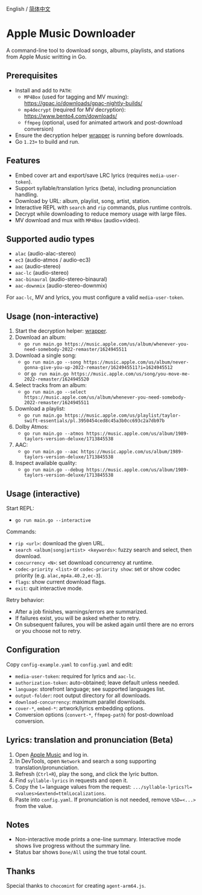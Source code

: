 English / [简体中文](./README-CN.md)

# Apple Music Downloader
A command-line tool to download songs, albums, playlists, and stations from Apple Music writting in Go.

## Prerequisites
- Install and add to `PATH`:
  - `MP4Box` (used for tagging and MV muxing): https://gpac.io/downloads/gpac-nightly-builds/
  - `mp4decrypt` (required for MV decryption): https://www.bento4.com/downloads/
  - `ffmpeg` (optional, used for animated artwork and post-download conversion)
- Ensure the decryption helper [wrapper](https://github.com/WorldObservationLog/wrapper) is running before downloads.
- Go `1.23+` to build and run.

## Features
- Embed cover art and export/save LRC lyrics (requires `media-user-token`).
- Support syllable/translation lyrics (beta), including pronunciation handling.
- Download by URL: album, playlist, song, artist, station.
- Interactive REPL with `search` and `rip` commands, plus runtime controls.
- Decrypt while downloading to reduce memory usage with large files.
- MV download and mux with `MP4Box` (audio+video).

## Supported audio types
- `alac` (audio-alac-stereo)
- `ec3` (audio-atmos / audio-ec3)
- `aac` (audio-stereo)
- `aac-lc` (audio-stereo)
- `aac-binaural` (audio-stereo-binaural)
- `aac-downmix` (audio-stereo-downmix)

For `aac-lc`, MV and lyrics, you must configure a valid `media-user-token`.

## Usage (non-interactive)
1. Start the decryption helper: [wrapper](https://github.com/WorldObservationLog/wrapper).
2. Download an album:
   - `go run main.go https://music.apple.com/us/album/whenever-you-need-somebody-2022-remaster/1624945511`
3. Download a single song:
   - `go run main.go --song https://music.apple.com/us/album/never-gonna-give-you-up-2022-remaster/1624945511?i=1624945512`
   - or `go run main.go https://music.apple.com/us/song/you-move-me-2022-remaster/1624945520`
4. Select tracks from an album:
   - `go run main.go --select https://music.apple.com/us/album/whenever-you-need-somebody-2022-remaster/1624945511`
5. Download a playlist:
   - `go run main.go https://music.apple.com/us/playlist/taylor-swift-essentials/pl.3950454ced8c45a3b0cc693c2a7db97b`
6. Dolby Atmos:
   - `go run main.go --atmos https://music.apple.com/us/album/1989-taylors-version-deluxe/1713845538`
7. AAC:
   - `go run main.go --aac https://music.apple.com/us/album/1989-taylors-version-deluxe/1713845538`
8. Inspect available quality:
   - `go run main.go --debug https://music.apple.com/us/album/1989-taylors-version-deluxe/1713845538`

## Usage (interactive)
Start REPL:
- `go run main.go --interactive`

Commands:
- `rip <url>`: download the given URL.
- `search <album|song|artist> <keywords>`: fuzzy search and select, then download.
- `concurrency <N>`: set download concurrency at runtime.
- `codec-priority <list>` or `codec-priority show`: set or show codec priority (e.g. `alac,mp4a.40.2,ec-3`).
- `flags`: show current download flags.
- `exit`: quit interactive mode.

Retry behavior:
- After a job finishes, warnings/errors are summarized.
- If failures exist, you will be asked whether to retry.
- On subsequent failures, you will be asked again until there are no errors or you choose not to retry.

## Configuration
Copy `config-example.yaml` to `config.yaml` and edit:
- `media-user-token`: required for lyrics and `aac-lc`.
- `authorization-token`: auto-obtained; leave default unless needed.
- `language`: storefront language; see supported languages list.
- `output-folder`: root output directory for all downloads.
- `download-concurrency`: maximum parallel downloads.
- `cover-*`, `embed-*`: artwork/lyrics embedding options.
- Conversion options (`convert-*`, `ffmpeg-path`) for post-download conversion.

## Lyrics: translation and pronunciation (Beta)
1. Open [Apple Music](https://beta.music.apple.com) and log in.
2. In DevTools, open `Network` and search a song supporting translation/pronunciation.
3. Refresh (`Ctrl+R`), play the song, and click the lyric button.
4. Find `syllable-lyrics` in requests and open it.
5. Copy the `l=` language values from the request: `.../syllable-lyrics?l=<values>&extend=ttmlLocalizations`.
6. Paste into `config.yaml`. If pronunciation is not needed, remove `%5D=<...>` from the value.

## Notes
- Non-interactive mode prints a one-line summary. Interactive mode shows live progress without the summary line.
- Status bar shows `Done/All` using the true total count.

## Thanks
Special thanks to `chocomint` for creating `agent-arm64.js`.
